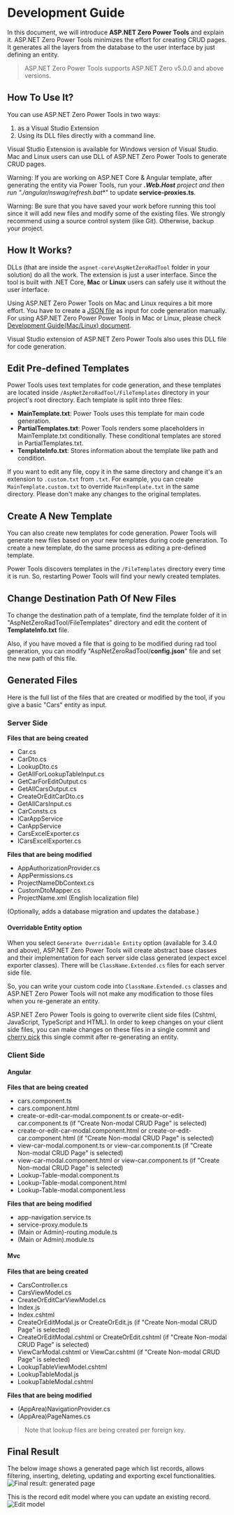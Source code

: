 # Development Guide

In this document, we will introduce **ASP.NET Zero Power Tools** and explain it. ASP.NET Zero Power Tools minimizes the effort for creating CRUD pages. It generates all the layers from the database to the user interface by just defining an entity. 

> ASP.NET Zero Power Tools supports ASP.NET Zero v5.0.0 and above versions.

## How To Use It?

You can use ASP.NET Zero Power Tools in two ways: 

1. as a Visual Studio Extension 
2. Using its DLL files directly with a command line. 

Visual Studio Extension is available for Windows version of Visual Studio. Mac and Linux users can use DLL of ASP.NET Zero Power Tools to generate CRUD pages.

Warning: If you are working on ASP.NET Core & Angular template, after generating the entity via Power Tools, run your ***.Web.Host** project and then run "**./angular/nswag/refresh.bat**" to update **service-proxies.ts**.

Warning: Be sure that you have saved your work before running this tool since it will add new files and modify some of the existing files. We strongly recommend using a source control system (like Git).  Otherwise, backup your project.

## How It Works?

DLLs (that are inside the ```aspnet-core\AspNetZeroRadTool``` folder in your solution) do all the work. The extension is just a user interface. Since the tool is built with .NET Core, **Mac** or **Linux** users can safely use it without the user interface.

Using ASP.NET Zero Power Tools on Mac and Linux requires a bit more effort. You have to create a [ JSON file](https://aspnetzero.com/Documents/Development-Guide-Rad-Tool-Mac-Linux) as input for code generation manually. For using ASP.NET Zero Power Power Tools in Mac or Linux, please check [Development Guide(Mac/Linux) document](Development-Guide-Rad-Tool-Mac-Linux).

Visual Studio extension of ASP.NET Zero Power Tools also uses this DLL file for code generation.

## Edit Pre-defined Templates

Power Tools uses text templates for code generation, and these templates are located inside ```/AspNetZeroRadTool/FileTemplates``` directory in your project's root directory. Each template is split into three files:

* **MainTemplate.txt**: Power Tools uses this template for main code generation.  
* **PartialTemplates.txt**: Power Tools renders some placeholders in MainTemplate.txt conditionally. These conditional templates are stored in PartialTemplates.txt.
* **TemplateInfo.txt**: Stores information about the template like path and condition.

If you want to edit any file, copy it in the same directory and change it's an extension to ```.custom.txt``` from ```.txt```. For example, you can create ```MainTemplate.custom.txt``` to override ```MainTemplate.txt``` in the same directory. Please don't make any changes to the original templates.

## Create A New Template

You can also create new templates for code generation. Power Tools will generate new files based on your new templates during code generation. To create a new template, do the same process as editing a pre-defined template. 

Power Tools discovers templates in the ```/FileTemplates``` directory every time it is run. So, restarting Power Tools will find your newly created templates.

## Change Destination Path Of New Files

To change the destination path of a template, find the template folder of it in "AspNetZeroRadTool/FileTemplates" directory and edit the content of **TemplateInfo.txt** file.

Also, if you have moved a file that is going to be modified during rad tool generation, you can modify "AspNetZeroRadTool/**config.json**" file and set the new path of this file.

## Generated Files

Here is the full list of the files that are created or modified by the tool, if you give a basic "Cars" entity as input.

### Server Side

**Files that are being created**

 -   Car.cs
 -   CarDto.cs
 -   LookupDto.cs
 -   GetAllForLookupTableInput.cs
 -   GetCarForEditOutput.cs
 -   GetAllCarsOutput.cs
 -   CreateOrEditCarDto.cs
 -   GetAllCarsInput.cs
 -   CarConsts.cs
 -   ICarAppService
 -   CarAppService
 -   CarsExcelExporter.cs
 -   ICarsExcelExporter.cs

**Files that are being modified**

 -   AppAuthorizationProvider.cs
 -   AppPermissions.cs
 -   ProjectNameDbContext.cs
 -   CustomDtoMapper.cs
 -   ProjectName.xml (English localization file)

 (Optionally, adds a database migration and updates the database.)

#### Overridable Entity option

When you select `Generate Overridable Entity` option (available for 3.4.0 and above), ASP.NET Zero Power Tools will create abstract base classes and their implementation for each server side class generated (expect excel exporter classes). There will be `ClassName.Extended.cs` files for each server side file.

So, you can write your custom code into `ClassName.Extended.cs` classes and ASP.NET Zero Power Tools will not make any modification to those files when you re-generate an entity.

ASP.NET Zero Power Tools is going to overwrite client side files (Cshtml, JavaScript, TypeScript and HTML). In order to keep changes on your client side files, you can make changes on these files in a single commit and [cherry pick](https://git-scm.com/docs/git-cherry-pick) this single commit after re-generating an entity.

### Client Side

#### Angular

**Files that are being created**

 -   cars.component.ts
 -   cars.component.html
 -   create-or-edit-car-modal.component.ts or create-or-edit-car.component.ts (if "Create Non-modal  CRUD Page" is selected)
 -   create-or-edit-car-modal.component.html or create-or-edit-car.component.html (if "Create Non-modal  CRUD Page" is selected)
 -   view-car-modal.component.ts or view-car.component.ts (if "Create Non-modal  CRUD Page" is selected)
 -   view-car-modal.component.html or view-car.component.ts (if "Create Non-modal  CRUD Page" is selected)
 -   Lookup-Table-modal.component.ts
 -   Lookup-Table-modal.component.html
 -   Lookup-Table-modal.component.less

**Files that are being modified**

 -   app-navigation.service.ts
 -   service-proxy.module.ts
 -   (Main or Admin)-routing.module.ts
 -   (Main or Admin).module.ts

#### Mvc

**Files that are being created**

 -   CarsController.cs
 -   CarsViewModel.cs
 -   CreateOrEditCarViewModel.cs
 -   Index.js
 -   Index.cshtml
 -   CreateOrEditModal.js or CreateOrEdit.js (if "Create Non-modal  CRUD Page" is selected)
 -   CreateOrEditModal.cshtml  or CreateOrEdit.cshtml (if "Create Non-modal  CRUD Page" is selected)
 -   ViewCarModal.cshtml  or ViewCar.cshtml (if "Create Non-modal  CRUD Page" is selected)
 -   LookupTableViewModel.cshtml
 -   LookupTableModal.js
 -   LookupTableModal.cshtml

**Files that are being modified**

 -   (AppArea)NavigationProvider.cs
 -   (AppArea)PageNames.cs

>   Note that lookup files are being created per foreign key.

## Final Result

The below image shows a generated page which list records, allows filtering, inserting, deleting, updating and exporting excel functionalities.![Final result: generated page](images/RadToolCarsTable3.jpg)

This is the record edit model where you can update an existing record.
![Edit model](images/RadToolEditModal.jpg)
